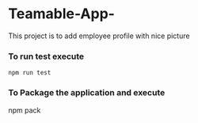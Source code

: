 # Teamable-App-

This project is to add employee profile with nice picture

### To run test execute     

``` npm run test ```

### To Package the application and execute

npm pack